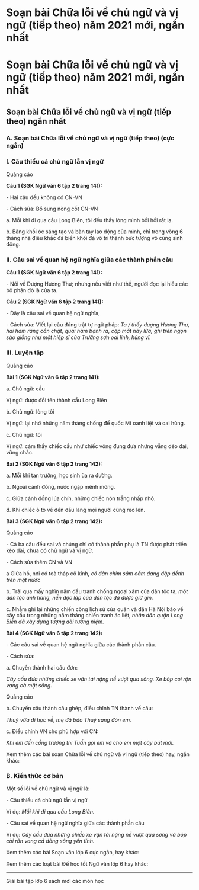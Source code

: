 # Soạn bài Chữa lỗi về chủ ngữ và vị ngữ (tiếp theo) năm 2021 mới, ngắn nhất

# Soạn bài Chữa lỗi về chủ ngữ và vị ngữ (tiếp theo) năm 2021 mới, ngắn nhất

## Soạn bài Chữa lỗi về chủ ngữ và vị ngữ (tiếp theo) ngắn nhất

### **A. Soạn bài Chữa lỗi về chủ ngữ và vị ngữ (tiếp theo) (cực ngắn)**

### I. Câu thiếu cả chủ ngữ lẫn vị ngữ 

Quảng cáo

**Câu 1 (SGK Ngữ văn 6 tập 2 trang 141):**

\- Hai câu đều không có CN-VN 

\- Cách sửa: Bổ sung nòng cốt CN-VN

a. Mỗi khi đi qua cầu Long Biên, tôi đều thấy lòng mình bồi hồi rất lạ.

b. Bằng khối óc sáng tạo và bàn tay lao động của mình, chỉ trong vòng 6 tháng nhà điêu khắc đã biến khối đá vô tri thành bức tượng vô cùng sinh động.

### II. Câu sai về quan hệ ngữ nghĩa giữa các thành phần câu

**Câu 1 (SGK Ngữ văn 6 tập 2 trang 141):**

\- Nói về Dượng Hương Thư; nhưng nếu viết như thế, người đọc lại hiểu các bộ phận đó là của ta.

**Câu 2 (SGK Ngữ văn 6 tập 2 trang 141):**

\- Đây là câu sai về quan hệ ngữ nghĩa,

\- Cách sửa: Viết lại câu đúng trật tự ngữ pháp: _Ta / thấy dượng Hương Thư, hai hàm răng cắn chặt, quai hàm bạnh ra, cặp mắt nảy lửa, ghì trên ngọn sào giống như một hiệp sĩ của Trường sơn oai linh, hùng vĩ._

### III. Luyện tập

Quảng cáo

**Bài 1 (SGK Ngữ văn 6 tập 2 trang 141):**

a. Chủ ngữ: cầu

Vị ngữ: được đổi tên thành cầu Long Biên

b. Chủ ngữ: lòng tôi

Vị ngữ: lại nhớ những năm tháng chống đế quốc Mĩ oanh liệt và oai hùng. 

c. Chủ ngữ: tôi

Vị ngữ: cảm thấy chiếc cầu như chiếc võng đung đưa nhưng vẫng dẻo dai, vững chắc.

**Bài 2 (SGK Ngữ văn 6 tập 2 trang 142):**

a. Mỗi khi tan trường, học sinh ùa ra đường.

b. Ngoài cánh đồng, nước ngập mênh mông.

c. Giữa cánh đồng lúa chín, những chiếc nón trắng nhấp nhô.

d. Khi chiếc ô tô về đến đầu làng mọi người cùng reo lên.

**Bài 3 (SGK Ngữ văn 6 tập 2 trang 142):**

Quảng cáo

\- Cả ba câu đều sai và chúng chỉ có thành phần phụ là TN được phát triển kéo dài, chưa có chủ ngữ và vị ngữ.

\- Cách sửa thêm CN và VN

a Giữa hồ, nơi có toà tháp cổ kính, _có đàn chim sâm cầm đang dập dềnh trên mặt nước_

b. Trải qua mấy nghìn năm đấu tranh chống ngoại xâm của dân tộc ta, _một dân tộc anh hùng, nền độc lập của dân tộc đã được giữ gìn._

c. Nhằm ghi lại những chiến công lịch sử của quân và dân Hà Nội bảo về cây cầu trong những năm tháng chiến tranh ác liệt, _nhân dân quận Long Biên đã xây dựng tượng đài tưởng niệm._

**Bài 4 (SGK Ngữ văn 6 tập 2 trang 142):**

\- Các câu sai về quan hệ ngữ nghĩa giữa các thành phần câu.

\- Cách sửa: 

a. Chuyển thành hai câu đơn:

_Cây cầu đưa những chiếc xe vận tải nặng nề vượt qua sông. Xe bóp còi rộn vang cả mặt sông._

Quảng cáo

b. Chuyển câu thành câu ghép, điều chỉnh TN thành vế câu:

_Thuý vừa đi học về, mẹ đã bảo Thuý sang đón em._

c. Điều chỉnh VN cho phù hợp với CN:

_Khi em đến cổng trường thì Tuấn gọi em và cho em một cây bút mới._

Xem thêm các bài soạn Chữa lỗi về chủ ngữ và vị ngữ (tiếp theo) hay, ngắn khác:

### **B. Kiến thức cơ bản**

Một số lỗi về chủ ngữ và vị ngữ là: 

\- Câu thiếu cả chủ ngữ lần vị ngữ

Ví dụ: _Mỗi khi đi qua cầu Long Biên._

\- Câu sai về quan hệ ngữ nghĩa giữa các thành phần câu

Ví dụ: _Cây cầu đưa những chiếc xe vận tải nặng nề vượt qua sông và bóp còi rộn vang cả dòng sông yên tĩnh._

Xem thêm các bài Soạn văn lớp 6 cực ngắn, hay khác:

Xem thêm các loạt bài Để học tốt Ngữ văn lớp 6 hay khác:

* * *

Giải bài tập lớp 6 sách mới các môn học
